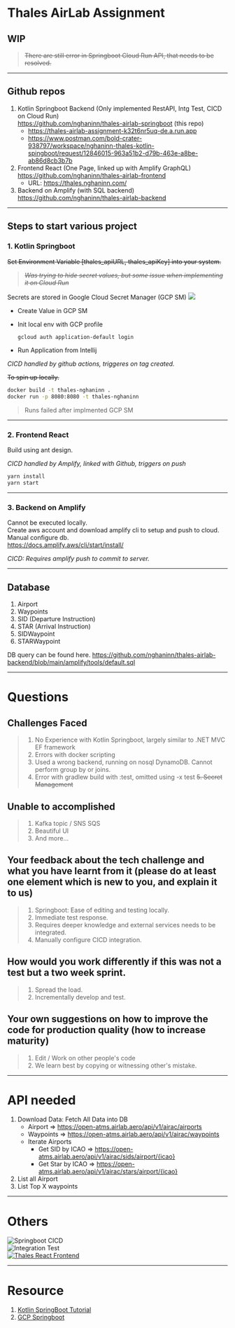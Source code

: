 # Thales AirLab Assignment

## WIP

>~~There are still error in Springboot Cloud Run API, that needs to be resolved.~~
----
## Github repos

1. Kotlin Springboot Backend (Only implemented RestAPI, Intg Test, CICD on Cloud Run)  
  https://github.com/nghaninn/thales-airlab-springboot (this repo)  
   - https://thales-airlab-assignment-k32t6nr5uq-de.a.run.app  
   - https://www.postman.com/bold-crater-938797/workspace/nghaninn-thales-kotlin-spingboot/request/12846015-963a51b2-d79b-463e-a8be-ab86d8cb3b7b  
2. Frontend React (One Page, linked up with Amplify GraphQL)  
  https://github.com/nghaninn/thales-airlab-frontend  
   - URL: https://thales.nghaninn.com/
3. Backend on Amplify (with SQL backend)  
   https://github.com/nghaninn/thales-airlab-backend

----

## Steps to start various project

### **1. Kotlin Springboot**

~~Set Environment Variable [thales_apiURL, thales_apiKey] into your system.~~
>~~_Was trying to hide secret values, but some issue when implementing it on Cloud Run_~~

Secrets are stored in Google Cloud Secret Manager (GCP SM)
<img src="https://raw.githubusercontent.com/nghaninn/thales-airlab-springboot/main/images/google_secret_manager.png">  
- Create Value in GCP SM
- Init local env with GCP profile

   ```bash
   gcloud auth application-default login
   ```

- Run Application from Intellij

*CICD handled by github actions, triggeres on tag created.*

~~To spin up locally.~~

```bash
docker build -t thales-nghaninn .
docker run -p 8080:8080 -t thales-nghaninn
```

>Runs failed after implmented GCP SM

----

### **2. Frontend React**

Build using ant design.  

*CICD handled by Amplify, linked with Github, triggers on push*

```bash
yarn install
yarn start
```

----

### **3. Backend on Amplify**

Cannot be executed locally.  
Create aws account and download amplify cli to setup and push to cloud.  
Manual configure db.  
https://docs.amplify.aws/cli/start/install/

*CICD: Requires amplify push to commit to server.*

----

## Database

1. Airport
2. Waypoints
3. SID (Departure Instruction)
4. STAR (Arrival Instruction)
5. SIDWaypoint
6. STARWaypoint

DB query can be found here. https://github.com/nghaninn/thales-airlab-backend/blob/main/amplify/tools/default.sql

----

# Questions

## Challenges Faced

>1. No Experience with Kotlin Springboot, largely similar to .NET MVC EF framework
>2. Errors with docker scripting
>3. Used a wrong backend, running on nosql DynamoDB. Cannot perform group by or joins.
>4. Error with gradlew build with :test, omitted using -x test
>~~5. Secret Management~~

## Unable to accomplished

>1. Kafka topic / SNS SQS
>2. Beautiful UI
>3. And more...

## Your feedback about the tech challenge and what you have learnt from it (please do at least one element which is new to you, and explain it to us)

>1. Springboot: Ease of editing and testing locally.
>2. Immediate test response.
>3. Requires deeper knowledge and external services needs to be integrated.
>4. Manually configure CICD integration.

## How would you work differently if this was not a test but a two week sprint.

>1. Spread the load.
>2. Incrementally develop and test.

## Your own suggestions on how to improve the code for production quality (how to increase maturity)

>1. Edit / Work on other people's code
>2. We learn best by copying or witnessing other's mistake.

----

# API needed

1. Download Data: Fetch All Data into DB
    - Airport => https://open-atms.airlab.aero/api/v1/airac/airports
    - Waypoints => https://open-atms.airlab.aero/api/v1/airac/waypoints
    - Iterate Airports
      - Get SID by ICAO => https://open-atms.airlab.aero/api/v1/airac/sids/airport/{icao}
      - Get Star by ICAO => https://open-atms.airlab.aero/api/v1/airac/stars/airport/{icao}
2. List all Airport
3. List Top X waypoints

----

# Others

![Springboot CICD](https://raw.githubusercontent.com/nghaninn/thales-airlab-springboot/main/images/springboot_cicd.png)  
![Integration Test](https://raw.githubusercontent.com/nghaninn/thales-airlab-springboot/main/images/integration_test.png)  
[![Thales React Frontend](https://yt-embed.herokuapp.com/embed?v=qyErLeSc8us)](https://www.youtube.com/watch?v=qyErLeSc8us "Datwyler RestAPI")  

----

# Resource

1. [Kotlin SpringBoot Tutorial](https://www.udemy.com/course/build-restful-apis-using-kotlin-and-spring-boot)
2. [GCP Springboot](https://www.youtube.com/watch?v=JqxMTQ2-VIE)
